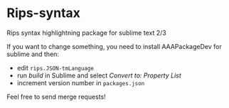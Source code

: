 Rips-syntax
===========

Rips syntax highlightning package for sublime text 2/3


If you want to change something, you need to install AAAPackageDev for sublime and then:

* edit `rips.JSON-tmLanguage`
* run *build* in Sublime and select *Convert to: Property List*
* increment version number in `packages.json`

Feel free to send merge requests!
